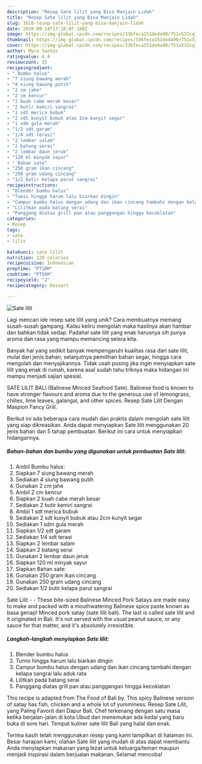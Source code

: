 ```yaml
---
description: "Resep Sate lilit yang Bisa Manjain Lidah"
title: "Resep Sate lilit yang Bisa Manjain Lidah"
slug: 1610-resep-sate-lilit-yang-bisa-manjain-lidah
date: 2020-09-14T17:10:07.108Z
image: https://img-global.cpcdn.com/recipes/336feca151de4a90/751x532cq70/sate-lilit-foto-resep-utama.jpg
thumbnail: https://img-global.cpcdn.com/recipes/336feca151de4a90/751x532cq70/sate-lilit-foto-resep-utama.jpg
cover: https://img-global.cpcdn.com/recipes/336feca151de4a90/751x532cq70/sate-lilit-foto-resep-utama.jpg
author: Myra Santos
ratingvalue: 4.4
reviewcount: 15
recipeingredient:
- " Bumbu halus"
- "7 siung bawang merah"
- "4 siung bawang putih"
- "2 cm jahe"
- "2 cm kencur"
- "2 buah cabe merah besar"
- "2 butir kemiri sangrai"
- "1 sdt merica bubuk"
- "2 sdt kunyit bubuk atau 2cm kunyit segar"
- "1 sdm gula merah"
- "1/2 sdt garam"
- "1/4 sdt terasi"
- "2 lembar salam"
- "2 batang serai"
- "2 lembar daun jeruk"
- "120 ml minyak sayur"
- " Bahan sate"
- "250 gram ikan cincang"
- "250 gram udang cincang"
- "1/2 butir kelapa parut sangrai"
recipeinstructions:
- "Blender bumbu halus"
- "Tumis hingga harum lalu biarkan dingin"
- "Campur bumbu halus dengan udang dan ikan cincang tambahi dengan kelapa sangrai lalu aduk rata"
- "Lilitkan pada batang serai"
- "Panggang diatas grill pan atau panggangan hingga kecoklatan"
categories:
- Resep
tags:
- sate
- lilit

katakunci: sate lilit 
nutrition: 120 calories
recipecuisine: Indonesian
preptime: "PT10M"
cooktime: "PT56M"
recipeyield: "2"
recipecategory: Dessert

---
```



![Sate lilit](https://img-global.cpcdn.com/recipes/336feca151de4a90/751x532cq70/sate-lilit-foto-resep-utama.jpg)

Lagi mencari ide resep sate lilit yang unik? Cara membuatnya memang susah-susah gampang. Kalau keliru mengolah maka hasilnya akan hambar dan bahkan tidak sedap. Padahal sate lilit yang enak harusnya sih punya aroma dan rasa yang mampu memancing selera kita.

Banyak hal yang sedikit banyak mempengaruhi kualitas rasa dari sate lilit, mulai dari jenis bahan, selanjutnya pemilihan bahan segar, hingga cara mengolah dan menyajikannya. Tidak usah pusing jika ingin menyiapkan sate lilit yang enak di rumah, karena asal sudah tahu triknya maka hidangan ini mampu menjadi sajian spesial.

SATE LILIT BALI (Balinese Minced Seafood Sate). Balinese food is known to have stronger flavours and aroma due to the generous use of lemongrass, chilies, lime leaves, galangal, and other spices. Resep Sate Lilit Dengan Maspion Fancy Grill.


Berikut ini ada beberapa cara mudah dan praktis dalam mengolah sate lilit yang siap dikreasikan. Anda dapat menyiapkan Sate lilit menggunakan 20 jenis bahan dan 5 tahap pembuatan. Berikut ini cara untuk menyiapkan hidangannya.

<!--inarticleads1-->

##### Bahan-bahan dan bumbu yang digunakan untuk pembuatan Sate lilit:

1. Ambil  Bumbu halus:
1. Siapkan 7 siung bawang merah
1. Sediakan 4 siung bawang putih
1. Gunakan 2 cm jahe
1. Ambil 2 cm kencur
1. Siapkan 2 buah cabe merah besar
1. Sediakan 2 butir kemiri sangrai
1. Ambil 1 sdt merica bubuk
1. Sediakan 2 sdt kunyit bubuk atau 2cm kunyit segar
1. Sediakan 1 sdm gula merah
1. Siapkan 1/2 sdt garam
1. Sediakan 1/4 sdt terasi
1. Siapkan 2 lembar salam
1. Siapkan 2 batang serai
1. Gunakan 2 lembar daun jeruk
1. Siapkan 120 ml minyak sayur
1. Siapkan  Bahan sate:
1. Gunakan 250 gram ikan cincang
1. Gunakan 250 gram udang cincang
1. Sediakan 1/2 butir kelapa parut sangrai


Sate Lilit - - These bite-sized Balinese Minced Pork Satays are made easy to make and packed with a mouthwatering Balinese spice paste known as basa genap! Minced pork satay (sate lilit bali). The last is called sate lilit and it originated in Bali. It&#39;s not served with the usual peanut sauce, or any sauce for that matter, and it&#39;s absolutely irresistible. 

<!--inarticleads2-->

##### Langkah-langkah menyiapkan Sate lilit:

1. Blender bumbu halus
1. Tumis hingga harum lalu biarkan dingin
1. Campur bumbu halus dengan udang dan ikan cincang tambahi dengan kelapa sangrai lalu aduk rata
1. Lilitkan pada batang serai
1. Panggang diatas grill pan atau panggangan hingga kecoklatan


This recipe is adapted from The Food of Bali by. This spicy Balinese version of satay has fish, chicken and a whole lot of yumminess. Resep Sate Lilit, yang Paling Favorit dari Dapur Bali. Chef terkenang dengan satu masa ketika berjalan-jalan di kota Ubud dan menemukan ada kedai yang baru buka di sore hari. Tempat kuliner sate lilit Bali yang halal dan enak. 

Terima kasih telah menggunakan resep yang kami tampilkan di halaman ini. Besar harapan kami, olahan Sate lilit yang mudah di atas dapat membantu Anda menyiapkan makanan yang lezat untuk keluarga/teman maupun menjadi inspirasi dalam berjualan makanan. Selamat mencoba!
